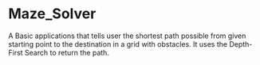 # Maze_Solver
A Basic applications that tells user the shortest path possible from given starting point to the destination in a grid with obstacles. It uses the Depth-First Search to return the path.
